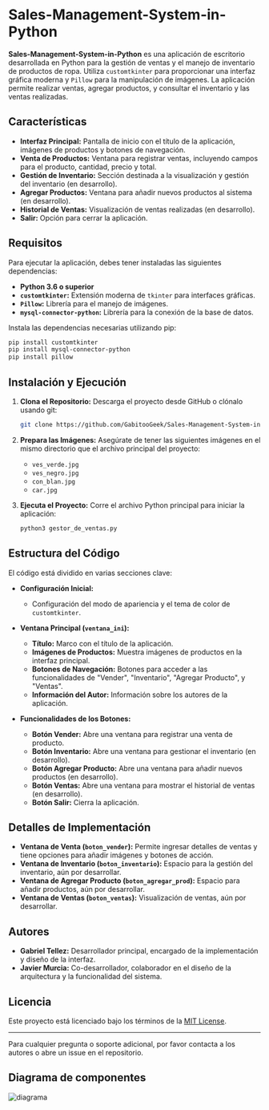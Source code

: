 # Sales-Management-System-in-Python

**Sales-Management-System-in-Python** es una aplicación de escritorio desarrollada en Python para la gestión de ventas y el manejo de inventario de productos de ropa. Utiliza `customtkinter` para proporcionar una interfaz gráfica moderna y `Pillow` para la manipulación de imágenes. La aplicación permite realizar ventas, agregar productos, y consultar el inventario y las ventas realizadas.

## Características

- **Interfaz Principal:** Pantalla de inicio con el título de la aplicación, imágenes de productos y botones de navegación.
- **Venta de Productos:** Ventana para registrar ventas, incluyendo campos para el producto, cantidad, precio y total.
- **Gestión de Inventario:** Sección destinada a la visualización y gestión del inventario (en desarrollo).
- **Agregar Productos:** Ventana para añadir nuevos productos al sistema (en desarrollo).
- **Historial de Ventas:** Visualización de ventas realizadas (en desarrollo).
- **Salir:** Opción para cerrar la aplicación.

## Requisitos

Para ejecutar la aplicación, debes tener instaladas las siguientes dependencias:

- **Python 3.6 o superior**
- **`customtkinter`:** Extensión moderna de `tkinter` para interfaces gráficas.
- **`Pillow`:** Librería para el manejo de imágenes.
- **`mysql-connector-python`:** Librería para la conexión de la base de datos.

Instala las dependencias necesarias utilizando pip:

```bash
pip install customtkinter
pip install mysql-connector-python
pip install pillow
```

## Instalación y Ejecución

1. **Clona el Repositorio:** Descarga el proyecto desde GitHub o clónalo usando git:

   ```bash
   git clone https://github.com/GabitooGeek/Sales-Management-System-in-Python.git
   ```

2. **Prepara las Imágenes:** Asegúrate de tener las siguientes imágenes en el mismo directorio que el archivo principal del proyecto:
   - `ves_verde.jpg`
   - `ves_negro.jpg`
   - `con_blan.jpg`
   - `car.jpg`

3. **Ejecuta el Proyecto:** Corre el archivo Python principal para iniciar la aplicación:

   ```bash
   python3 gestor_de_ventas.py
   ```

## Estructura del Código

El código está dividido en varias secciones clave:

- **Configuración Inicial:** 
  - Configuración del modo de apariencia y el tema de color de `customtkinter`.
  
- **Ventana Principal (`ventana_ini`):** 
  - **Título:** Marco con el título de la aplicación.
  - **Imágenes de Productos:** Muestra imágenes de productos en la interfaz principal.
  - **Botones de Navegación:** Botones para acceder a las funcionalidades de "Vender", "Inventario", "Agregar Producto", y "Ventas".
  - **Información del Autor:** Información sobre los autores de la aplicación.

- **Funcionalidades de los Botones:**
  - **Botón Vender:** Abre una ventana para registrar una venta de producto.
  - **Botón Inventario:** Abre una ventana para gestionar el inventario (en desarrollo).
  - **Botón Agregar Producto:** Abre una ventana para añadir nuevos productos (en desarrollo).
  - **Botón Ventas:** Abre una ventana para mostrar el historial de ventas (en desarrollo).
  - **Botón Salir:** Cierra la aplicación.

## Detalles de Implementación

- **Ventana de Venta (`boton_vender`):** Permite ingresar detalles de ventas y tiene opciones para añadir imágenes y botones de acción.
- **Ventana de Inventario (`boton_inventario`):** Espacio para la gestión del inventario, aún por desarrollar.
- **Ventana de Agregar Producto (`boton_agregar_prod`):** Espacio para añadir productos, aún por desarrollar.
- **Ventana de Ventas (`boton_ventas`):** Visualización de ventas, aún por desarrollar.

## Autores

- **Gabriel Tellez:** Desarrollador principal, encargado de la implementación y diseño de la interfaz.
- **Javier Murcia:** Co-desarrollador, colaborador en el diseño de la arquitectura y la funcionalidad del sistema.

## Licencia

Este proyecto está licenciado bajo los términos de la [MIT License](https://opensource.org/licenses/MIT).

---

Para cualquier pregunta o soporte adicional, por favor contacta a los autores o abre un issue en el repositorio.

## Diagrama de componentes
![diagrama](https://github.com/user-attachments/assets/a84ec4da-5d5b-443b-bcf3-9137a04099fa)




